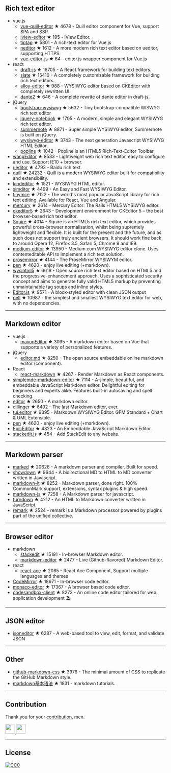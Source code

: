 ## Rich text editor- vue.js  - [vue-quill-editor](https://github.com/surmon-china/vue-quill-editor) ★ 4678 - Quill editor component for Vue, support SPA and SSR.  - [iview-editor](https://github.com/iview/iview-editor) ★ 195 - iView Editor.  - [tiptap](https://github.com/heyscrumpy/tiptap) ★ 5801 - A rich-text editor for Vue.js  - [neditor](https://github.com/notadd/neditor) ★ 1612 - A more modern rich text editor based on ueditor, supporting HTTPS.  - [vue-editor-js](https://github.com/ChangJoo-Park/vue-editor-js) ★ 64 - editor.js wrapper component for Vue.js- react  - [draft-js](https://github.com/facebook/draft-js) ★ 16705 - A React framework for building text editors.  - [slate](https://github.com/ianstormtaylor/slate) ★ 15410 - A completely customizable framework for building rich text editors.  - [alloy-editor](https://github.com/liferay/alloy-editor/) ★ 988 - WYSIWYG editor based on CKEditor with completely rewritten UI.  - [dante2](https://github.com/michelson/dante2) ★ 646 - A complete rewrite of dante editor in draft-js.- jQuery  - [bootstrap-wysiwyg](https://github.com/mindmup/bootstrap-wysiwyg/) ★ 5632 - Tiny bootstrap-compatible WISWYG rich text editor  - [jquery-notebook](https://github.com/raphaelcruzeiro/jquery-notebook) ★ 1705 - A modern, simple and elegant WYSIWYG rich text editor.  - [summernote](https://github.com/summernote/summernote) ★ 8871 - Super simple WYSIWYG editor, Summernote is built on jQuery.  - [wysiwyg-editor](https://github.com/froala/wysiwyg-editor) ★ 3743 - The next generation Javascript WYSIWYG HTML Editor.  - [popline](https://github.com/kenshin54/popline) ★ 1042 - Popline is an HTML5 Rich-Text-Editor Toolbar.- [wangEditor](https://github.com/wangfupeng1988/wangEditor) ★ 8533 - Lightweight web rich text editor, easy to configure and use. Support IE10 + browser.- [ueditor](https://github.com/fex-team/ueditor) ★ 4793 - Baidu rich text.- [quill](https://github.com/quilljs/quill) ★ 24232 - Quill is a modern WYSIWYG editor built for compatibility and extensibility.- [kindeditor](https://github.com/kindsoft/kindeditor) ★ 1521 - WYSIWYG HTML editor.- [simditor](https://github.com/mycolorway/simditor) ★ 4499 - An Easy and Fast WYSIWYG Editor.- [tinymce](https://github.com/tinymce/tinymce) ★ 7122 - The world's most popular JavaScript library for rich text editing. Available for React, Vue and Angular.- [mercury](https://github.com/jejacks0n/mercury) ★ 2614 - Mercury Editor: The Rails HTML5 WYSIWYG editor.- [ckeditor5](https://github.com/ckeditor/ckeditor5) ★ 2643 - Development environment for CKEditor 5 – the best browser-based rich text editor.- [Squire](https://github.com/neilj/Squire) ★ 4014 - Squire is an HTML5 rich text editor, which provides powerful cross-browser normalisation, whilst being supremely lightweight and flexible. It is built for the present and the future, and as such does not support truly ancient browsers. It should work fine back to around Opera 12, Firefox 3.5, Safari 5, Chrome 9 and IE9.- [medium-editor](https://github.com/yabwe/medium-editor) ★ 13950 - Medium.com WYSIWYG editor clone. Uses contenteditable API to implement a rich text solution.- [prosemirror](https://github.com/ProseMirror/prosemirror) ★ 4144 - The ProseMirror WYSIWYM editor.- [pen](https://github.com/sofish/pen) ★ 4620 - enjoy live editing (+markdown).- [wysihtml5](https://github.com/xing/wysihtml5) ★ 6618 - Open source rich text editor based on HTML5 and the progressive-enhancement approach. Uses a sophisticated security concept and aims to generate fully valid HTML5 markup by preventing unmaintainable tag soups and inline styles.- [Editor.js](https://github.com/codex-team/editor.js) ★ 9571 - A block-styled editor with clean JSON output- [pell](https://github.com/jaredreich/pell) ★ 10987 - the simplest and smallest WYSIWYG text editor for web, with no dependencies.---## Markdown editor- vue.js  - [mavonEditor](https://github.com/hinesboy/mavonEditor) ★ 3095 -   A markdown editor based on Vue that supports a variety of personalized features.- jQuery  - [editor.md](https://github.com/pandao/editor.md) ★ 8250 - The open source embeddable online markdown editor (component).- React  - [react-markdown](https://github.com/rexxars/react-markdown) ★ 4267 - Render Markdown as React components.- [simplemde-markdown-editor](https://github.com/sparksuite/simplemde-markdown-editor) ★ 7114 -  A simple, beautiful, and embeddable JavaScript Markdown editor. Delightful editing for beginners and experts alike. Features built-in autosaving and spell checking.- [editor](https://github.com/lepture/editor) ★ 2650 - A markdown editor.- [dillinger](https://github.com/joemccann/dillinger) ★ 6492 - The last Markdown editor, ever.- [tui.editor](https://github.com/nhnent/tui.editor) ★ 9395 - Markdown WYSIWYG Editor. GFM Standard + Chart & UML Extensible.- [pen](https://github.com/sofish/pen) ★ 4620 - enjoy live editing (+markdown).- [EpicEditor](https://github.com/OscarGodson/EpicEditor) ★ 4323 - An Embeddable JavaScript Markdown Editor.- [stackedit.js](https://github.com/benweet/stackedit.js) ★ 454 - Add StackEdit to any website.---## Markdown parser- [marked](https://github.com/markedjs/marked) ★ 20626 - A markdown parser and compiler. Built for speed.- [showdown](https://github.com/showdownjs/showdown) ★ 9644 - A bidirectional MD to HTML to MD converter written in Javascript.- [markdown-it](https://github.com/markdown-it/markdown-it) ★ 8252 - Markdown parser, done right. 100% CommonMark support, extensions, syntax plugins & high speed.- [markdown-js](https://github.com/evilstreak/markdown-js) ★ 7258 - A Markdown parser for javascript.- [turndown](https://github.com/domchristie/turndown) ★ 4212 - An HTML to Markdown converter written in JavaScript.- [remark](https://github.com/remarkjs/remark) ★ 2524 - remark is a Markdown processor powered by plugins part of the unified collective.---## Browser editor- markdown  - [stackedit](https://github.com/benweet/stackedit) ★ 15191 - In-browser Markdown editor.  - [markdown-editor](https://github.com/jbt/markdown-editor) ★ 2477 - Live (Github-flavored) Markdown Editor.- react  - [react-ace](https://github.com/securingsincity/react-ace) ★ 2085 - React Ace Component, Support multiple languages and themes- [CodeMirror](https://github.com/codemirror/CodeMirror) ★ 18671 - In-browser code editor.- [monaco-editor](https://github.com/Microsoft/monaco-editor) ★ 17367 - A browser based code editor.- [codesandbox-client](https://github.com/codesandbox/codesandbox-client) ★ 8273 - An online code editor tailored for web application development 🏖️---## JSON editor- [jsoneditor](https://github.com/josdejong/jsoneditor) ★ 6287 - A web-based tool to view, edit, format, and validate JSON---## Other- [github-markdown-css](https://github.com/sindresorhus/github-markdown-css) ★ 3976 - The minimal amount of CSS to replicate the GitHub Markdown style.- [markdown基本语法](https://github.com/younghz/Markdown) ★ 1831 - markdown tutorials.---## ContributionThank you for your [contribution](https://github.com/xjh22222228/awesome-web-editor/issues), men.<a href="https://github.com/1c7/">  <img src="https://avatars1.githubusercontent.com/u/1804755?s=460&v=4" width="30px" height="30px" /></a><a href="https://github.com/ChangJoo-Park/">  <img src="https://avatars1.githubusercontent.com/u/1451365?s=460&v=4" width="30px" height="30px" /></a>---## License[![CC0](http://mirrors.creativecommons.org/presskit/buttons/88x31/svg/cc-zero.svg)](https://creativecommons.org/publicdomain/zero/1.0/)